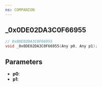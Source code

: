 ```yaml
---
ns: COMPANION
---
```

## _0x0DE02DA3C0F66955

```c
// 0x0DE02DA3C0F66955
void _0x0DE02DA3C0F66955(Any p0, Any p1);
```

## Parameters
* **p0**:
* **p1**:
